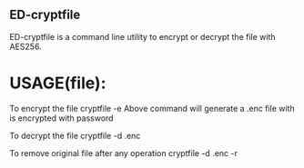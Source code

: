 ## ED-cryptfile
ED-cryptfile is a command line utility to encrypt or decrypt the file with AES256.

# USAGE(file):

To encrypt the file
cryptfile -e <filename>
Above command will generate a .enc file with is encrypted with password

To decrypt the file
cryptfile -d <filename>.enc

To remove original file after any operation
cryptfile -d <filename>.enc -r
